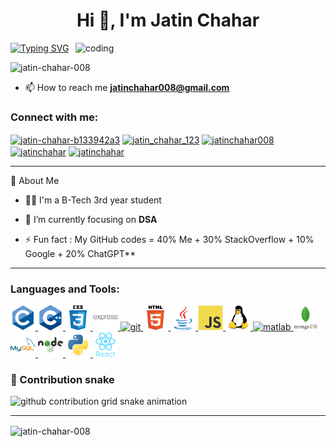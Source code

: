 <h1 align="center">Hi 👋, I'm Jatin Chahar</h1>

<img align = "right" alt="coding" width = "400" src = "https://mir-s3-cdn-cf.behance.net/project_modules/max_1200/81bb4b165684019.640b6038d133e.gif">
<a href="https://git.io/typing-svg"><img src="https://readme-typing-svg.demolab.com?font=Fira+Code&pause=1000&width=600&lines=Hello!+This+is+Jatin+Chahar%2C+Welcome+to+my+Github." alt="Typing SVG" /></a>


<p align="left"> <img src="https://komarev.com/ghpvc/?username=jatin-chahar-008&label=Profile%20views&color=0e75b6&style=flat" alt="jatin-chahar-008" /> </p>

- 📫 How to reach me **jatinchahar008@gmail.com**

<h3 align="left">Connect with me:</h3>

<p align="left">
<a href="https://linkedin.com/in/jatin-chahar-b133942a3" target="blank"><img align="center" src="https://raw.githubusercontent.com/rahuldkjain/github-profile-readme-generator/master/src/images/icons/Social/linked-in-alt.svg" alt="jatin-chahar-b133942a3" height="30" width="40" /></a>
<a href="https://instagram.com/jatin_chahar_123" target="blank"><img align="center" src="https://raw.githubusercontent.com/rahuldkjain/github-profile-readme-generator/master/src/images/icons/Social/instagram.svg" alt="jatin_chahar_123" height="30" width="40" /></a>
<a href="https://www.codechef.com/users/jatinchahar008" target="blank"><img align="center" src="https://cdn.jsdelivr.net/npm/simple-icons@3.1.0/icons/codechef.svg" alt="jatinchahar008" height="30" width="40" /></a>
<a href="https://codeforces.com/profile/jatinchahar" target="blank"><img align="center" src="https://raw.githubusercontent.com/rahuldkjain/github-profile-readme-generator/master/src/images/icons/Social/codeforces.svg" alt="jatinchahar" height="30" width="40" /></a>
<a href="https://www.leetcode.com/jatinchahar" target="blank"><img align="center" src="https://raw.githubusercontent.com/rahuldkjain/github-profile-readme-generator/master/src/images/icons/Social/leet-code.svg" alt="jatinchahar" height="30" width="40" /></a>
</p>

---
  👦 About Me

- 👨‍💻 I'm a B-Tech 3rd year student 

- 🔭 I’m currently focusing on **DSA**

- ⚡ Fun fact : My GitHub codes = 40% Me + 30% StackOverflow + 10% Google + 20% ChatGPT** 

---

<h3 align="left">Languages and Tools:</h3>
<p align="left"> <a href="https://www.cprogramming.com/" target="_blank" rel="noreferrer"> <img src="https://raw.githubusercontent.com/devicons/devicon/master/icons/c/c-original.svg" alt="c" width="40" height="40"/> </a> <a href="https://www.w3schools.com/cpp/" target="_blank" rel="noreferrer"> <img src="https://raw.githubusercontent.com/devicons/devicon/master/icons/cplusplus/cplusplus-original.svg" alt="cplusplus" width="40" height="40"/> </a> <a href="https://www.w3schools.com/css/" target="_blank" rel="noreferrer"> <img src="https://raw.githubusercontent.com/devicons/devicon/master/icons/css3/css3-original-wordmark.svg" alt="css3" width="40" height="40"/> </a> <a href="https://expressjs.com" target="_blank" rel="noreferrer"> <img src="https://raw.githubusercontent.com/devicons/devicon/master/icons/express/express-original-wordmark.svg" alt="express" width="40" height="40"/> </a> <a href="https://git-scm.com/" target="_blank" rel="noreferrer"> <img src="https://www.vectorlogo.zone/logos/git-scm/git-scm-icon.svg" alt="git" width="40" height="40"/> </a> <a href="https://www.w3.org/html/" target="_blank" rel="noreferrer"> <img src="https://raw.githubusercontent.com/devicons/devicon/master/icons/html5/html5-original-wordmark.svg" alt="html5" width="40" height="40"/> </a> <a href="https://www.java.com" target="_blank" rel="noreferrer"> <img src="https://raw.githubusercontent.com/devicons/devicon/master/icons/java/java-original.svg" alt="java" width="40" height="40"/> </a> <a href="https://developer.mozilla.org/en-US/docs/Web/JavaScript" target="_blank" rel="noreferrer"> <img src="https://raw.githubusercontent.com/devicons/devicon/master/icons/javascript/javascript-original.svg" alt="javascript" width="40" height="40"/> </a> <a href="https://www.linux.org/" target="_blank" rel="noreferrer"> <img src="https://raw.githubusercontent.com/devicons/devicon/master/icons/linux/linux-original.svg" alt="linux" width="40" height="40"/> </a> <a href="https://www.mathworks.com/" target="_blank" rel="noreferrer"> <img src="https://upload.wikimedia.org/wikipedia/commons/2/21/Matlab_Logo.png" alt="matlab" width="40" height="40"/> </a> <a href="https://www.mongodb.com/" target="_blank" rel="noreferrer"> <img src="https://raw.githubusercontent.com/devicons/devicon/master/icons/mongodb/mongodb-original-wordmark.svg" alt="mongodb" width="40" height="40"/> </a> <a href="https://www.mysql.com/" target="_blank" rel="noreferrer"> <img src="https://raw.githubusercontent.com/devicons/devicon/master/icons/mysql/mysql-original-wordmark.svg" alt="mysql" width="40" height="40"/> </a> <a href="https://nodejs.org" target="_blank" rel="noreferrer"> <img src="https://raw.githubusercontent.com/devicons/devicon/master/icons/nodejs/nodejs-original-wordmark.svg" alt="nodejs" width="40" height="40"/> </a> <a href="https://www.python.org" target="_blank" rel="noreferrer"> <img src="https://raw.githubusercontent.com/devicons/devicon/master/icons/python/python-original.svg" alt="python" width="40" height="40"/> </a> <a href="https://reactjs.org/" target="_blank" rel="noreferrer"> <img src="https://raw.githubusercontent.com/devicons/devicon/master/icons/react/react-original-wordmark.svg" alt="react" width="40" height="40"/> </a> </p>

### 🐍 Contribution snake

<picture>
  <source media="(prefers-color-scheme: dark)" srcset="https://getlost01.github.io/github-snake.github.io/github-contribution-grid-snake-dark.svg">
  <source media="(prefers-color-scheme: light)" srcset="https://getlost01.github.io/github-snake.github.io/github-contribution-grid-snake.svg">
  <img alt="github contribution grid snake animation" src="https://getlost01.github.io/github-snake.github.io/github-contribution-grid-snake.svg">
</picture>

---

<p><img align="center" src="https://github-readme-stats.vercel.app/api/top-langs?username=jatin-chahar-008&show_icons=true&locale=en&layout=compact" alt="jatin-chahar-008" /></p>

